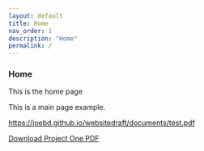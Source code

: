 ```yaml
---
layout: default
title: Home
nav_order: 1
description: "Home"
permalink: /
---
```


### Home 

This is the home page 

This is a main page example. 


https://joebd.github.io/websitedraft/documents/test.pdf

<a href="https://joebd.github.io/websitedraft/documents/test.pdf" target="_blank">Download Project One PDF</a>

